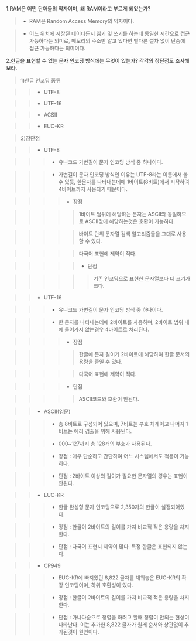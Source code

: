 1.RAM은 어떤 단어들의 약자이며, 왜 RAM이라고 부르게 되었는가?

>* RAM은 Random Access Memory의 약자이다.

>* 어느 위치에 저장된 데이터든지 읽기 및 쓰기를 하는데 동일한 시간으로 접근 가능하다는 의미로, 메모리의 주소만 알고 있다면 별다른 절차 없이 단숨에 접근 가능하다는 의미이다.

2.한글을 표현할 수 있는 문자 인코딩 방식에는 무엇이 있는가? 각각의 장단점도 조사해 보라.

>1)한글 인코딩 종류

>>* UTF-8

>>* UTF-16

>>* ACSII

>>* EUC-KR

>2)장단점

>>- UTF-8

>>>* 유니코드 가변길이 문자 인코딩 방식 중 하나이다. 

>>>* 가변길이 문자 인코딩 방식인 이유는 UTF-8라는 이름에서 볼 수 있듯, 한문자를 나타내는데에 1바이트(8비트)에서 시작하여 4바이트까지 사용되기 때문이다.

>>>>* 장점 

>>>>>1바이트 범위에 해당하는 문자는 ASCII와 동일하므로 ASCII값에 해당하는것은 호환이 가능하다.

>>>>>바이트 단위 문자열 검색 알고리즘들을 그대로 사용할 수 있다.

>>>>>다국어 표현에 제약이 적다.

>>>>>* 단점

>>>>>> 기존 인코딩으로 표현한 문자열보다 더 크기가 크다.

>>- UTF-16

>>>* 유니코드 가변길이 문자 인코딩 방식 중 하나이다.

>>>* 한 문자를 나타내는데에 2바이트를 사용하며, 2바이트 범위 내에 들어가지 않는경우 4바이트로 처리된다.

>>>>* 장점

>>>>>한글에 문자 길이가 2바이트에 해당하여 한글 문서의 용량을 줄일 수 있다.

>>>>>다국어 표현에 제약이 적다.

>>>>* 단점

>>>>>ASCII코드와 호환이 안된다.


>>- ASCII(영문)

>>>* 총 8비트로 구성되어 있으며, 7비트는 부호 체계이고 나머지 1비트는 에러 검출을 위해 사용된다.

>>>* 000~127까지 총 128개의 부호가 사용된다.

>>>* 장점 : 매우 단순하고 간단하여 어느 시스템에서도 적용이 가능하다.

>>>* 단점 : 2바이트 이상의 길이가 필요한 문자열의 경우는 표현이 안된다.

>>- EUC-KR

>>>* 한글 완성형 문자 인코딩으로 2,350자의 한글이 설정되어있다.

>>>* 장점 : 한글이 2바이트의 길이를 가져 비교적 적은 용량을 차지한다.

>>>* 단점 : 다국어 표현시 제약이 많다. 특정 한글은 표현되지 않는다.

>>- CP949

>>>* EUC-KR에 빠져있던 8,822 글자를 채워놓은 EUC-KR의 확장 인코딩이며, 하위 호환성이 있다.

>>>* 장점 : 한글이 2바이트의 길이를 가져 비교적 적은 용량을 차지한다.

>>>* 단점 : 가나다순으로 정렬을 하려고 할때 정렬이 안되는 현상이 나타난다. 이는 추가한 8,822 글자가 원래 순서와 상관없이 추가된것이 원인이다.
